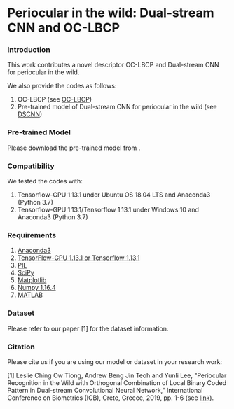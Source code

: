 # Periocular in the wild: Dual-stream CNN and OC-LBCP


### Introduction
This work contributes a novel descriptor OC-LBCP and Dual-stream CNN for periocular in the wild.

We also provide the codes as follows:
  1) OC-LBCP (see [OC-LBCP](https://github.com/tiongleslie/DSCNN_OCLBCP/tree/master/OC-LBCP))
  2) Pre-trained model of Dual-stream CNN for periocular in the wild (see [DSCNN](https://github.com/tiongleslie/DSCNN_OCLBCP/tree/master/DSCNN))
  

### Pre-trained Model
Please download the pre-trained model from .


### Compatibility
We tested the codes with:
  1) Tensorflow-GPU 1.13.1 under Ubuntu OS 18.04 LTS and Anaconda3 (Python 3.7)
  2) Tensorflow-GPU 1.13.1/Tensorflow 1.13.1 under Windows 10 and Anaconda3 (Python 3.7)


### Requirements
  1) [Anaconda3](https://www.anaconda.com/distribution/#download-section)
  2) [TensorFlow-GPU 1.13.1 or Tensorflow 1.13.1](https://www.tensorflow.org/install/pip)
  3) [PIL](https://anaconda.org/anaconda/pillow)
  4) [SciPy](https://anaconda.org/anaconda/scipy)
  5) [Matplotlib](https://anaconda.org/conda-forge/matplotlib)
  6) [Numpy 1.16.4](https://pypi.org/project/numpy/1.16.4/)
  7) [MATLAB](https://uk.mathworks.com/products/matlab.html)


### Dataset
Please refer to our paper [1] for the dataset information.


### Citation
Please cite us if you are using our model or dataset in your research work: <br />


  [1] Leslie Ching Ow Tiong, Andrew Beng Jin Teoh and Yunli Lee, "Periocular Recognition in the Wild with Orthogonal Combination of Local Binary Coded Pattern in Dual-stream Convolutional Neural Network," International Conference on Biometrics (ICB), Crete, Greece, 2019, pp. 1-6 (see [link](https://ieeexplore.ieee.org/document/8987278)).
